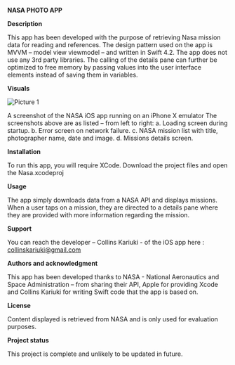 **NASA PHOTO APP**

**Description**

This app has been developed with the purpose of retrieving Nasa mission data for reading and references.
The design pattern used on the app is MVVM – model view viewmodel – and written in Swift 4.2. 
The app does not use any 3rd party libraries.
The calling of the details pane can further be optimized to free memory by passing values into the user interface elements instead of saving them in variables.

**Visuals**

![Picture 1](https://user-images.githubusercontent.com/28135810/123601447-5d30a200-d800-11eb-8bea-ca5e2a719602.jpg)

 A screenshot of the NASA iOS app running on an iPhone X emulator
The screenshots above are as listed – from left to right:
  a. Loading screen during startup.
  b. Error screen on network failure.
  c. NASA mission list with title, photographer name, date and image.
  d. Missions details screen.
  
**Installation**

To run this app, you will require XCode. Download the project files and open the Nasa.xcodeproj

**Usage**

The app simply downloads data from a NASA API and displays missions. When a user taps on a mission, they are directed to a details pane where they are provided with more information regarding the mission.

**Support**

You can reach the developer – Collins Kariuki -  of the iOS app here : collinskariuki@gmail.com

**Authors and acknowledgment**

This app has been developed thanks to NASA - National Aeronautics and Space Administration – from sharing their API, Apple for providing Xcode and Collins Kariuki for writing Swift code that the app is based on.

**License**

Content displayed is retrieved from NASA and is only used for evaluation purposes.

**Project status**

This project is complete and unlikely to be updated in future.


